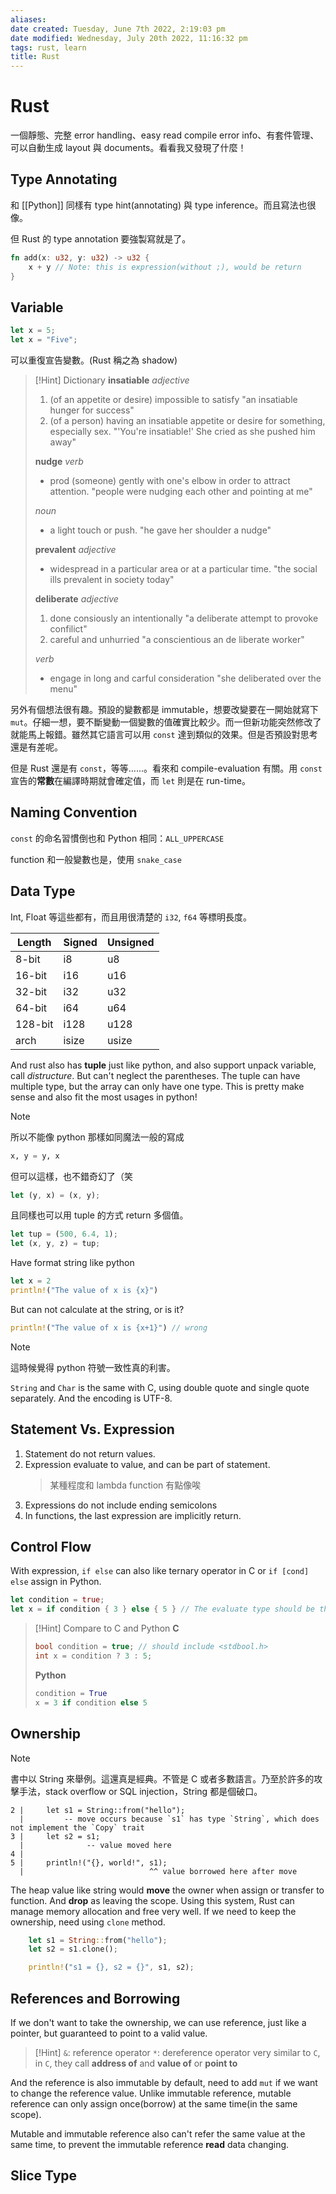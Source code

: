 ```yaml
---
aliases: 
date created: Tuesday, June 7th 2022, 2:19:03 pm
date modified: Wednesday, July 20th 2022, 11:16:32 pm
tags: rust, learn 
title: Rust
---
```


# Rust

一個靜態、完整 error handling、easy read compile error info、有套件管理、可以自動生成 layout 與 documents。看看我又發現了什麼！

## Type Annotating

和 [[Python]] 同樣有 type hint(annotating) 與 type inference。而且寫法也很像。

但 Rust 的 type annotation 要強製寫就是了。

```rust
fn add(x: u32, y: u32) -> u32 {
	x + y // Note: this is expression(without ;), would be return
}
```

## Variable

```rust
let x = 5;
let x = "Five";
```

可以重復宣告變數。(Rust 稱之為 shadow)

> [!Hint] Dictionary
> **insatiable**
> _adjective_
> 1. (of an appetite or desire) impossible to satisfy
> 	"an insatiable hunger for success"
> 2. (of a person) having an insatiable appetite or desire for something, especially sex.
> 	"'You're insatiable!' She cried as she pushed him away"
>
> **nudge**
> _verb_
> - prod (someone) gently with one's elbow in order to attract attention.
> 	"people were nudging each other and pointing at me"
>
> _noun_
> - a light touch or push.
> 	"he gave her shoulder a nudge"
>
> **prevalent**
> *adjective*
> - widespread in a particular area or at a particular time.
> 	"the social ills prevalent in society today"
>
> **deliberate**
> *adjective*
> 1. done consiously an intentionally
> 	"a deliberate attempt to provoke confilict"
> 2. careful and unhurried
> 	"a conscientious an de liberate worker"
>
> *verb*
> - engage in long and carful consideration
> 	"she deliberated over the menu"

另外有個想法很有趣。預設的變數都是 immutable，想要改變要在一開始就寫下 `mut`。仔細一想，要不斷變動一個變數的值確實比較少。而一但新功能突然修改了就能馬上報錯。雖然其它語言可以用 `const` 達到類似的效果。但是否預設對思考還是有差呢。

 但是 Rust 還是有 `const`，等等……。看來和 compile-evaluation 有關。用 `const` 宣告的**常數**在編譯時期就會確定值，而 `let` 則是在 run-time。

## Naming Convention

`const` 的命名習慣倒也和 Python 相同：`ALL_UPPERCASE`

function 和一般變數也是，使用 `snake_case`

## Data Type

Int, Float 等這些都有，而且用很清楚的 `i32`, `f64` 等標明長度。

| Length  | Signed | Unsigned |
| ------- | ------ | -------- |
| 8-bit   | i8     | u8       |
| 16-bit  | i16    | u16      |
| 32-bit  | i32    | u32      |
| 64-bit  | i64    | u64      |
| 128-bit | i128   | u128     |
| arch    | isize  | usize    |

And rust also has **tuple** just like python, and also support unpack variable, call *distructure*. But can't neglect the parentheses. The tuple can have multiple type, but the array can only have one type. This is pretty make sense and also fit the most usages in python!

> [!Note]
> 所以不能像 python 那樣如同魔法一般的寫成
> ```python
> x, y = y, x
> ```
> 但可以這樣，也不錯奇幻了（笑
> ```rust
> let (y, x) = (x, y);
> ```
> 且同樣也可以用 tuple 的方式 return 多個值。


```rust
let tup = (500, 6.4, 1);
let (x, y, z) = tup;
```

Have format string like python

```rust
let x = 2
println!("The value of x is {x}")
```

But can not calculate at the string, or is it?

```rust
println!("The value of x is {x+1}") // wrong
```

> [!Note]
> 這時候覺得 python 符號一致性真的利害。

`String` and `Char` is the same with C, using double quote and single quote separately. And the encoding is UTF-8.

## Statement Vs. Expression

1. Statement do not return values.
2. Expression evaluate to value, and can be part of statement.
	> 某種程度和 lambda function 有點像唉
3. Expressions do not include ending semicolons
4. In functions, the last expression are implicitly return.

## Control Flow

With expression, `if else` can also like ternary operator in C or `if [cond] else` assign in Python.

```rust
let condition = true;
let x = if condition { 3 } else { 5 } // The evaluate type should be the same
```

> [!Hint]
> Compare to C and Python
> **C**
> ```c
> bool condition = true; // should include <stdbool.h>
> int x = condition ? 3 : 5;
> ```
> **Python**
> ```python
> condition = True
> x = 3 if condition else 5
> ```

## Ownership

> [!Note]
> 書中以 String 來舉例。這還真是經典。不管是 C 或者多數語言。乃至於許多的攻擊手法，stack overflow or SQL injection，String 都是個破口。
```console
2 |     let s1 = String::from("hello");
  |         -- move occurs because `s1` has type `String`, which does not implement the `Copy` trait
3 |     let s2 = s1;
  |              -- value moved here
4 | 
5 |     println!("{}, world!", s1);
  |                            ^^ value borrowed here after move
```

The heap value like string would **move** the owner when assign or transfer to function. And **drop** as leaving the scope. Using this system, Rust can manage memory allocation and free very well. If we need to keep the ownership, need using `clone` method.

```rust
    let s1 = String::from("hello");
    let s2 = s1.clone();

    println!("s1 = {}, s2 = {}", s1, s2);
```

## References and Borrowing

If we don't want to take the ownership, we can use reference, just like a pointer, but guaranteed to point to a valid value.

> [!Hint]
> `&`: reference operator
> `*`: dereference operator
> very similar to `C`, in `C`, they call **address of** and **value of** or **point to**

And the reference is also immutable by default, need to add `mut` if we want to change the reference value. Unlike immutable reference, mutable reference can only assign once(borrow) at the same time(in the same scope).

Mutable and immutable reference also can't refer the same value at the same time, to prevent the immutable reference **read** data changing.

## Slice Type

